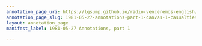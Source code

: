 ```yaml
---
annotation_page_uri: https://lgsump.github.io/radio-venceremos-english/annotations/1981-05-27-annotations-part-1-canvas-1-casualties-violence-against-children.json
annotation_page_slug: 1981-05-27-annotations-part-1-canvas-1-casualties-violence-against-children
layout: annotation_page
manifest_label: 1981-05-27 Annotations, part 1

---
```

